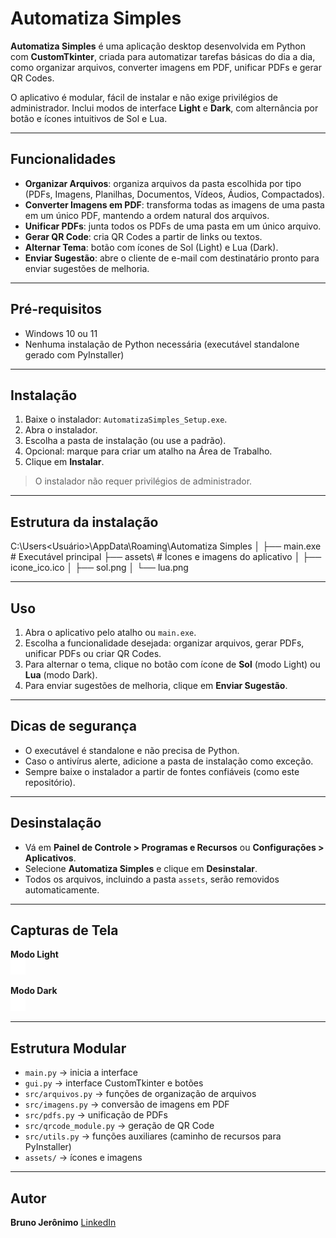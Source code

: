 # Automatiza Simples

**Automatiza Simples** é uma aplicação desktop desenvolvida em Python com **CustomTkinter**, criada para automatizar tarefas básicas do dia a dia, como organizar arquivos, converter imagens em PDF, unificar PDFs e gerar QR Codes.

O aplicativo é modular, fácil de instalar e não exige privilégios de administrador. Inclui modos de interface **Light** e **Dark**, com alternância por botão e ícones intuitivos de Sol e Lua.

---

## Funcionalidades

- **Organizar Arquivos**: organiza arquivos da pasta escolhida por tipo (PDFs, Imagens, Planilhas, Documentos, Vídeos, Áudios, Compactados).  
- **Converter Imagens em PDF**: transforma todas as imagens de uma pasta em um único PDF, mantendo a ordem natural dos arquivos.  
- **Unificar PDFs**: junta todos os PDFs de uma pasta em um único arquivo.  
- **Gerar QR Code**: cria QR Codes a partir de links ou textos.  
- **Alternar Tema**: botão com ícones de Sol (Light) e Lua (Dark).  
- **Enviar Sugestão**: abre o cliente de e-mail com destinatário pronto para enviar sugestões de melhoria.  

---

## Pré-requisitos

- Windows 10 ou 11  
- Nenhuma instalação de Python necessária (executável standalone gerado com PyInstaller)  

---

## Instalação

1. Baixe o instalador: `AutomatizaSimples_Setup.exe`.  
2. Abra o instalador.  
3. Escolha a pasta de instalação (ou use a padrão).  
4. Opcional: marque para criar um atalho na Área de Trabalho.  
5. Clique em **Instalar**.  

> O instalador não requer privilégios de administrador.  

---

## Estrutura da instalação
C:\Users\<Usuário>\AppData\Roaming\Automatiza Simples
│
├── main.exe               # Executável principal
├── assets\                # Ícones e imagens do aplicativo
│   ├── icone_ico.ico
│   ├── sol.png
│   └── lua.png


---

## Uso

1. Abra o aplicativo pelo atalho ou `main.exe`.  
2. Escolha a funcionalidade desejada: organizar arquivos, gerar PDFs, unificar PDFs ou criar QR Codes.  
3. Para alternar o tema, clique no botão com ícone de **Sol** (modo Light) ou **Lua** (modo Dark).  
4. Para enviar sugestões de melhoria, clique em **Enviar Sugestão**.  

---

## Dicas de segurança

- O executável é standalone e não precisa de Python.  
- Caso o antivírus alerte, adicione a pasta de instalação como exceção.  
- Sempre baixe o instalador a partir de fontes confiáveis (como este repositório).  

---

## Desinstalação

- Vá em **Painel de Controle > Programas e Recursos** ou **Configurações > Aplicativos**.  
- Selecione **Automatiza Simples** e clique em **Desinstalar**.  
- Todos os arquivos, incluindo a pasta `assets`, serão removidos automaticamente.  

---

## Capturas de Tela

**Modo Light**  
![Light Theme](assets/sol.png)  

**Modo Dark**  
![Dark Theme](assets/lua.png)  

---

## Estrutura Modular

- `main.py` → inicia a interface  
- `gui.py` → interface CustomTkinter e botões  
- `src/arquivos.py` → funções de organização de arquivos  
- `src/imagens.py` → conversão de imagens em PDF  
- `src/pdfs.py` → unificação de PDFs  
- `src/qrcode_module.py` → geração de QR Code  
- `src/utils.py` → funções auxiliares (caminho de recursos para PyInstaller)  
- `assets/` → ícones e imagens  

---

## Autor

**Bruno Jerônimo**
[LinkedIn](https://www.linkedin.com/in/bruno-jeronimo/)
